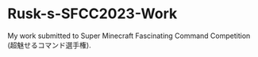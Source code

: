 # Rusk-s-SFCC2023-Work
My work submitted to Super Minecraft Fascinating Command Competition (超魅せるコマンド選手権).
